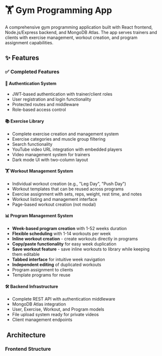 # 🏋️ Gym Programming App

A comprehensive gym programming application built with React frontend, Node.js/Express backend, and MongoDB Atlas. The app serves trainers and clients with exercise management, workout creation, and program assignment capabilities.

## ✨ Features

### ✅ Completed Features

#### 🔐 Authentication System
- JWT-based authentication with trainer/client roles
- User registration and login functionality
- Protected routes and middleware
- Role-based access control

#### 📚 Exercise Library
- Complete exercise creation and management system
- Exercise categories and muscle group filtering
- Search functionality
- YouTube video URL integration with embedded players
- Video management system for trainers
- Dark mode UI with two-column layout

#### 🏋️ Workout Management System
- Individual workout creation (e.g., "Leg Day", "Push Day")
- Workout templates that can be reused across programs
- Exercise assignment with sets, reps, weight, rest time, and notes
- Workout listing and management interface
- Page-based workout creation (not modal)

#### 📊 Program Management System
- **Week-based program creation** with 1-52 weeks duration
- **Flexible scheduling** with 1-14 workouts per week
- **Inline workout creation** - create workouts directly in programs
- **Copy/paste functionality** for easy week duplication
- **Save workout feature** - save inline workouts to library while keeping them editable
- **Tabbed interface** for intuitive week navigation
- **Independent editing** of duplicated workouts
- Program assignment to clients
- Template programs for reuse

#### 🛠️ Backend Infrastructure
- Complete REST API with authentication middleware
- MongoDB Atlas integration
- User, Exercise, Workout, and Program models
- File upload system ready for private videos
- Client management endpoints

## ️ Architecture

### Frontend Structure
